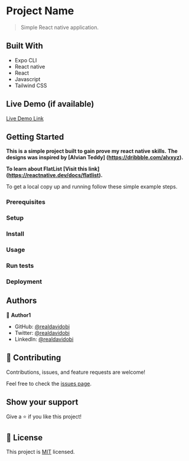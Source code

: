 # Project Name

> Simple React native application.

## Built With

- Expo CLI
- React native
- React
- Javascript
- Tailwind CSS

## Live Demo (if available)

[Live Demo Link](#)

## Getting Started

**This is a simple project built to gain prove my react native skills.**
**The designs was inspired by [Alvian Teddy] (https://dribbble.com/alvxyz).**

**To learn about FlatList [Visit this link] (https://reactnative.dev/docs/flatlist).**

To get a local copy up and running follow these simple example steps.

### Prerequisites

### Setup

### Install

### Usage

### Run tests

### Deployment

## Authors

👤 **Author1**

- GitHub: [@realdavidobi](https://github.com/davidobi)
- Twitter: [@realdavidobi](https://twitter.com/realdavidobi)
- LinkedIn: [@realdavidobi](https://linkedin.com/in/realdavidobi)

## 🤝 Contributing

Contributions, issues, and feature requests are welcome!

Feel free to check the [issues page](../../issues/).

## Show your support

Give a ⭐️ if you like this project!

## 📝 License

This project is [MIT](./MIT.md) licensed.
